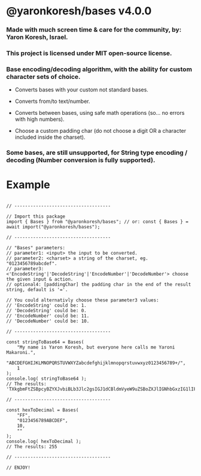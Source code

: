 
# @yaronkoresh/bases v4.0.0

### Made with much screen time & care for the community, by: Yaron Koresh, Israel.

### This project is licensed under MIT open-source license.

### Base encoding/decoding algorithm, with the ability for custom character sets of choice.

* Converts bases with your custom not standard bases.

* Converts from/to text/number.

* Converts between bases, using safe math operations (so... no errors with high numbers).

* Choose a custom padding char (do not choose a digit OR a character included inside the charset).

### Some bases, are still unsupported, for String type encoding / decoding (Number conversion is fully supported).

# Example

```

// ------------------------------------

// Import this package
import { Bases } from "@yaronkoresh/bases"; // or: const { Bases } = await import("@yaronkoresh/bases");

// ------------------------------------

// "Bases" parameters:
// parameter1: <input> the input to be converted.
// parameter2: <charset> a string of the charset, eg. "0123456789abcdef".
// parameter3: <'EncodeString'|'DecodeString'|'EncodeNumber'|'DecodeNumber'> choose the given input & action.
// optional4: [paddingChar] the padding char in the end of the result string, default is '='.

// You could alternativly choose these parameter3 values:
// 'EncodeString' could be: 1.
// 'DecodeString' could be: 0.
// 'EncodeNumber' could be: 11.
// 'DecodeNumber' could be: 10.

// ------------------------------------

const stringToBase64 = Bases(
	"My name is Yaron Koresh, but everyone here calls me Yaroni Makaroni.",
	"ABCDEFGHIJKLMNOPQRSTUVWXYZabcdefghijklmnopqrstuvwxyz0123456789+/",
	1
);
console.log( stringToBase64 );
// The results: 'TXkgbmFtZSBpcyBZYXJvbiBLb3Jlc2gsIGJ1dCBldmVyeW9uZSBoZXJlIGNhbGxzIG1lIFlhcm9uaSBNYWthcm9uaS4='

// ------------------------------------

const hexToDecimal = Bases(
	"FF",
	"0123456789ABCDEF",
	10,
	""
);
console.log( hexToDecimal );
// The results: 255

// ------------------------------------

// ENJOY!

```